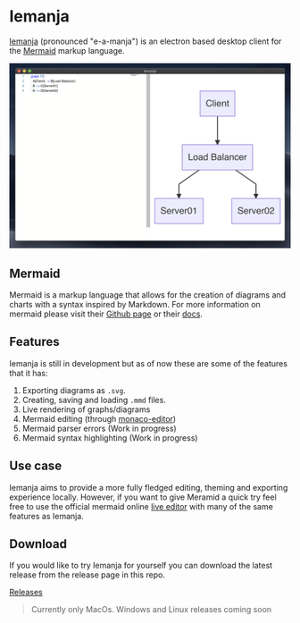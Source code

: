 # Iemanja

[Iemanja](https://en.wikipedia.org/wiki/Yem%E1%BB%8Dja) (pronounced "e-a-manja") is an electron based desktop client for the [Mermaid](https://github.com/mermaid-js/mermaid) markup language.

![Iemanja Running on MAC](.github/iemanja1.png)

## Mermaid

Mermaid is a markup language that allows for the creation of diagrams and charts with a syntax inspired by Markdown. For more information on mermaid please visit their [Github page](https://github.com/mermaid-js) or their [docs](https://mermaid-js.github.io/mermaid/#/).

## Features

Iemanja is still in development but as of now these are some of the features that it has:

1. Exporting diagrams as `.svg`.
2. Creating, saving and loading `.mmd` files.
3. Live rendering of graphs/diagrams
4. Mermaid editing (through [monaco-editor](https://github.com/microsoft/monaco-editor))
5. Mermaid parser errors (Work in progress)
6. Mermaid syntax highlighting (Work in progress)

## Use case

Iemanja aims to provide a more fully fledged editing, theming and exporting experience locally. However, if you want to give Meramid a quick try feel free to use the official mermaid online [live editor](https://mermaidjs.github.io/mermaid-live-editor/#/edit/eyJjb2RlIjoiZ3JhcGggVERcbiAgICBBW0hhcmRdIC0tPnxUZXh0fCBCKFJvdW5kKVxuICAgIEIgLS0-IEN7RGVjaXNpb259XG4gICAgQyAtLT58T25lfCBEW1Jlc3VsdCAxXVxuICAgIEMgLS0-fFR3b3wgRVtSZXN1bHQgMl0iLCJtZXJtYWlkIjp7InRoZW1lIjoiZGVmYXVsdCJ9fQ) with many of the same features as Iemanja.

## Download

If you would like to try Iemanja for yourself you can download the latest release from the release page in this repo.

[Releases](https://github.com/pedsm/iemanja/releases)

> Currently only MacOs. Windows and Linux releases coming soon